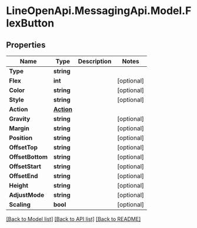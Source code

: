 # LineOpenApi.MessagingApi.Model.FlexButton

## Properties

Name | Type | Description | Notes
------------ | ------------- | ------------- | -------------
**Type** | **string** |  | 
**Flex** | **int** |  | [optional] 
**Color** | **string** |  | [optional] 
**Style** | **string** |  | [optional] 
**Action** | [**Action**](Action.md) |  | 
**Gravity** | **string** |  | [optional] 
**Margin** | **string** |  | [optional] 
**Position** | **string** |  | [optional] 
**OffsetTop** | **string** |  | [optional] 
**OffsetBottom** | **string** |  | [optional] 
**OffsetStart** | **string** |  | [optional] 
**OffsetEnd** | **string** |  | [optional] 
**Height** | **string** |  | [optional] 
**AdjustMode** | **string** |  | [optional] 
**Scaling** | **bool** |  | [optional] 

[[Back to Model list]](../README.md#documentation-for-models) [[Back to API list]](../README.md#documentation-for-api-endpoints) [[Back to README]](../README.md)

